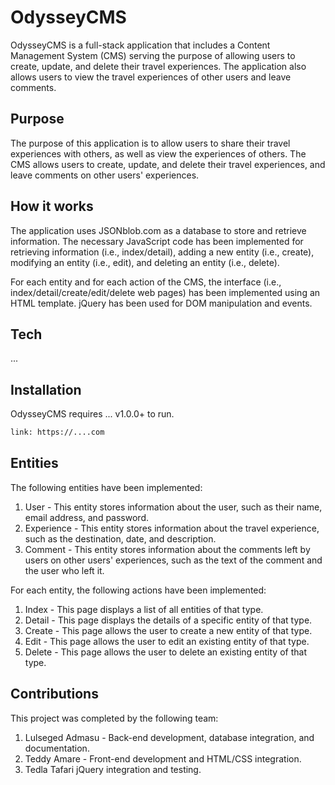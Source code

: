 # OdysseyCMS

OdysseyCMS is a full-stack application that includes a Content Management System (CMS) serving the purpose of allowing users to create, update, and delete their travel experiences. The application also allows users to view the travel experiences of other users and leave comments.

## Purpose

The purpose of this application is to allow users to share their travel experiences with others, as well as view the experiences of others. The CMS allows users to create, update, and delete their travel experiences, and leave comments on other users' experiences.

## How it works

The application uses JSONblob.com as a database to store and retrieve information. The necessary JavaScript code has been implemented for retrieving information (i.e., index/detail), adding a new entity (i.e., create), modifying an entity (i.e., edit), and deleting an entity (i.e., delete).

For each entity and for each action of the CMS, the interface (i.e., index/detail/create/edit/delete web pages) has been implemented using an HTML template. jQuery has been used for DOM manipulation and events.

## Tech
...

## Installation

OdysseyCMS requires ... v1.0.0+ to run.

```sh
link: https://....com
```

## Entities

The following entities have been implemented:

1. User - This entity stores information about the user, such as their name, email address, and password.
2. Experience - This entity stores information about the travel experience, such as the destination, date, and description.
3. Comment - This entity stores information about the comments left by users on other users' experiences, such as the text of the comment and the user who left it.

For each entity, the following actions have been implemented:

1. Index - This page displays a list of all entities of that type.
2. Detail - This page displays the details of a specific entity of that type.
3. Create - This page allows the user to create a new entity of that type.
4. Edit - This page allows the user to edit an existing entity of that type.
5. Delete - This page allows the user to delete an existing entity of that type.

## Contributions

This project was completed by the following team:

1. Lulseged Admasu - Back-end development, database integration, and documentation.
2. Teddy Amare - Front-end development and HTML/CSS integration.
3. Tedla Tafari jQuery integration and testing.